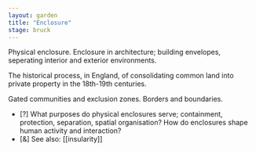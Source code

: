 ```yaml
---  
layout: garden
title: "Enclosure"
stage: bruck
---
```


Physical enclosure. Enclosure in architecture; building envelopes, seperating interior and exterior environments.

The historical process, in England, of consolidating common land into private property in the 18th-19th centuries.

Gated communities and exclusion zones. Borders and boundaries.

- [?] What purposes do physical enclosures serve; containment, protection, separation, spatial organisation? How do enclosures shape human activity and interaction?
- [&] See also: [[insularity]]